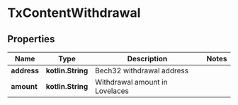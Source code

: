 
# TxContentWithdrawal

## Properties
Name | Type | Description | Notes
------------ | ------------- | ------------- | -------------
**address** | **kotlin.String** | Bech32 withdrawal address | 
**amount** | **kotlin.String** | Withdrawal amount in Lovelaces | 



